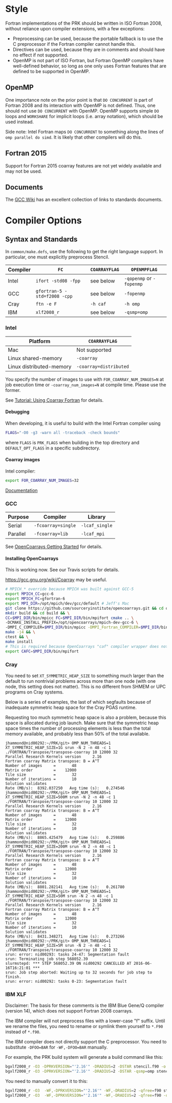 # Style

Fortran implementations of the PRK should be written in ISO Fortran 2008, without reliance upon compiler extensions, with a few exceptions:
 * Preprocessing can be used, because the portable fallback is to use the C preprocessor if the Fortran compiler cannot handle this.
 * Directives can be used, because they are in comments and should have no effect if not supported.
 * OpenMP is not part of ISO Fortran, but Fortran OpenMP compilers have well-defined behavior, so long as one only uses Fortran features that are defined to be supported in OpenMP.

## OpenMP

One importance note on the prior point is that `DO CONCURRENT` is part of Fortran 2008 and its interaction with OpenMP is not defined.  Thus, one should not use `DO CONCURRENT` with OpenMP.  OpenMP supports simple `DO` loops and `WORKSHARE` for implicit loops (i.e. array notation), which should be used instead.

Side note: Intel Fortran maps `DO CONCURRENT` to something along the lines of `omp parallel do simd`.  It is likely that other compilers will do this.

## Fortran 2015

Support for Fortran 2015 coarray features are not yet widely available and may not be used.

## Documents

The [GCC Wiki](https://gcc.gnu.org/wiki/GFortranStandards) has an excellent collection of links to standards documents.

# Compiler Options

## Syntax and Standards

In `common/make.defs`, use the following to get the right language support.  In particular, one must explicitly preprocess Stencil.

Compiler|`FC`|`COARRAYFLAG`|`OPENMPFLAG`
---|---|---|---
Intel|`ifort -std08 -fpp`|see below|`-qopenmp` or `-fopenmp`
GCC|`gfortran-5 -std=f2008 -cpp`|see below|`-fopenmp`
Cray|`ftn -e F`|`-h caf`|`-h omp`
IBM|`xlf2008_r`|see below|`-qsmp=omp`

### Intel

Platform|`COARRAYFLAG`
---|---
Mac|Not supported
Linux shared-memory|`-coarray`
Linux distributed-memory|`-coarray=distributed`

You specify the number of images to use with
`FOR_COARRAY_NUM_IMAGES=N` at job execution time or
`-coarray_num_images=N` at compile time.
Please use the former.

See [Tutorial: Using Coarray Fortran](https://software.intel.com/en-us/compiler_15.0_coa_f) for details.

####  Debugging

When developing, it is useful to build with the Intel Fortran compiler using
```sh
FLAGS="-O0 -g3 -warn all -traceback -check bounds"
```
where `FLAGS` is `PRK_FLAGS` when building in the top directory and `DEFAULT_OPT_FLAGS` in a specific subdirectory.

#### Coarray images

Intel compiler:
```sh
export FOR_COARRAY_NUM_IMAGES=32
```
[Documentation](https://software.intel.com/en-us/node/532830)

### GCC

Purpose|Compiler|Library
---|---|---
Serial|`-fcoarray=single`|`-lcaf_single`
Parallel|`-fcoarray=lib`|`-lcaf_mpi`

See [OpenCoarrays Getting Started](https://github.com/sourceryinstitute/opencoarrays/blob/master/GETTING_STARTED.md) for details.

#### Installing OpenCoarrays

This is working now.  See our Travis scripts for details.

https://gcc.gnu.org/wiki/Coarray may be useful.

```sh
# MPICH_* override because MPICH was built against GCC-5
export MPICH_CC=gcc-6
export MPICH_FC=gfortran-6
export MPI_DIR=/opt/mpich/dev/gcc/default # Jeff's Mac
git clone https://github.com/sourceryinstitute/opencoarrays.git && cd opencoarrays && \
mkdir build && cd build && \
CC=$MPI_DIR/bin/mpicc FC=$MPI_DIR/bin/mpifort cmake .. \
-DCMAKE_INSTALL_PREFIX=/opt/opencoarrays/mpich-dev-gcc-6 \
-DMPI_C_COMPILER=$MPI_DIR/bin/mpicc -DMPI_Fortran_COMPILER=$MPI_DIR/bin/mpifort && \
make -j4 && \
ctest && \
make install
# This is required because OpenCoarrays "caf" compiler wrapper does not capture absolute path.
export CAFC=$MPI_DIR/bin/mpifort
```

### Cray

You need to set `XT_SYMMETRIC_HEAP_SIZE` to something much larger than the default to run nontrivial problems across more than one node (with one node, this setting does not matter).  This is no different from SHMEM or UPC programs on Cray systems.

Below is a series of examples, the last of which segfaults because of inadequate symmetric heap space for the Cray PGAS runtime.

Requesting too much symmetric heap space is also a problem, because this space is allocated during job launch.  Make sure that the symmetric heap space times the number of processing elements is less than the total memory available, and probably less than 50% of the total available.

```
jhammond@nid00292:~/PRK/git> OMP_NUM_THREADS=1 XT_SYMMETRIC_HEAP_SIZE=1G srun -N 2 -n 48 -c 1 ./FORTRAN/Transpose/transpose-coarray 10 12000 32
Parallel Research Kernels version     2.16
Fortran coarray Matrix transpose: B = A^T
Number of images     =       48
Matrix order         =    12000
Tile size            =       32
Number of iterations =       10
Solution validates
Rate (MB/s):  8392.037250   Avg time (s):   0.274546
jhammond@nid00292:~/PRK/git> OMP_NUM_THREADS=1 XT_SYMMETRIC_HEAP_SIZE=500M srun -N 2 -n 48 -c 1 ./FORTRAN/Transpose/transpose-coarray 10 12000 32
Parallel Research Kernels version     2.16
Fortran coarray Matrix transpose: B = A^T
Number of images     =       48
Matrix order         =    12000
Tile size            =       32
Number of iterations =       10
Solution validates
Rate (MB/s):  8865.425479   Avg time (s):   0.259886
jhammond@nid00292:~/PRK/git> OMP_NUM_THREADS=1 XT_SYMMETRIC_HEAP_SIZE=200M srun -N 2 -n 48 -c 1 ./FORTRAN/Transpose/transpose-coarray 10 12000 32
Parallel Research Kernels version     2.16
Fortran coarray Matrix transpose: B = A^T
Number of images     =       48
Matrix order         =    12000
Tile size            =       32
Number of iterations =       10
Solution validates
Rate (MB/s):  8801.282141   Avg time (s):   0.261780
jhammond@nid00292:~/PRK/git> OMP_NUM_THREADS=1 XT_SYMMETRIC_HEAP_SIZE=50M srun -N 2 -n 48 -c 1 ./FORTRAN/Transpose/transpose-coarray 10 12000 32
Parallel Research Kernels version     2.16
Fortran coarray Matrix transpose: B = A^T
Number of images     =       48
Matrix order         =    12000
Tile size            =       32
Number of iterations =       10
Solution validates
Rate (MB/s):  8431.348271   Avg time (s):   0.273266
jhammond@nid00292:~/PRK/git> OMP_NUM_THREADS=1 XT_SYMMETRIC_HEAP_SIZE=5M srun -N 2 -n 48 -c 1 ./FORTRAN/Transpose/transpose-coarray 10 12000 32
srun: error: nid00293: tasks 24-47: Segmentation fault
srun: Terminating job step 568052.39
slurmstepd: *** STEP 568052.39 ON nid00292 CANCELLED AT 2016-06-16T16:21:01 ***
srun: Job step aborted: Waiting up to 32 seconds for job step to finish.
srun: error: nid00292: tasks 0-23: Segmentation fault
```

### IBM XLF

Disclaimer: The basis for these comments is the IBM Blue Gene/Q compiler (version 14), which does not support Fortran 2008 coarrays.

The IBM compiler will not preprocess files with a lower-case "f" suffix.  Until we rename the files, you need to rename or symlink them yourself to `*.F90` instead of `*.f90`.

The IBM compiler does not directly support the C preprocessor.  You need to substitute `-DFOO=BAR` for `-WF,-DFOO=BAR` manually.

For example, the PRK build system will generate a build command like this:
```sh
bgxlf2008_r -O3 -DPRKVERSION="'2.16'" -DRADIUS=2 -DSTAR stencil.f90 -o stencil
bgxlf2008_r -O3 -DPRKVERSION="'2.16'" -DRADIUS=2 -DSTAR -qsmp=omp stencil.f90 -o stencil-omp
```

You need to manually convert it to this:
```sh
bgxlf2008_r -O3  -WF,-DPRKVERSION="'2.16'" -WF,-DRADIUS=2 -qfree=f90 stencil.F90 -o stencil
bgxlf2008_r -O3  -WF,-DPRKVERSION="'2.16'" -WF,-DRADIUS=2 -qfree=f90 -qsmp=omp stencil.F90 -o stencil-omp
```

